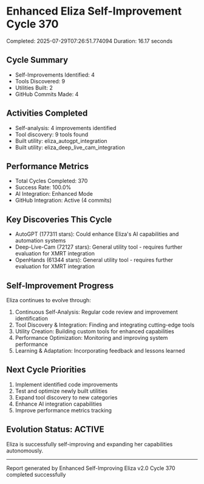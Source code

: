 # Enhanced Eliza Self-Improvement Cycle 370
Completed: 2025-07-29T07:26:51.774094
Duration: 16.17 seconds

## Cycle Summary
- Self-Improvements Identified: 4
- Tools Discovered: 9
- Utilities Built: 2
- GitHub Commits Made: 4

## Activities Completed
- Self-analysis: 4 improvements identified
- Tool discovery: 9 tools found
- Built utility: eliza_autogpt_integration
- Built utility: eliza_deep_live_cam_integration

## Performance Metrics
- Total Cycles Completed: 370
- Success Rate: 100.0%
- AI Integration: Enhanced Mode
- GitHub Integration: Active (4 commits)

## Key Discoveries This Cycle
- AutoGPT (177311 stars): Could enhance Eliza's AI capabilities and automation systems
- Deep-Live-Cam (72127 stars): General utility tool - requires further evaluation for XMRT integration
- OpenHands (61344 stars): General utility tool - requires further evaluation for XMRT integration

## Self-Improvement Progress
Eliza continues to evolve through:
1. Continuous Self-Analysis: Regular code review and improvement identification
2. Tool Discovery & Integration: Finding and integrating cutting-edge tools
3. Utility Creation: Building custom tools for enhanced capabilities
4. Performance Optimization: Monitoring and improving system performance
5. Learning & Adaptation: Incorporating feedback and lessons learned

## Next Cycle Priorities
1. Implement identified code improvements
2. Test and optimize newly built utilities
3. Expand tool discovery to new categories
4. Enhance AI integration capabilities
5. Improve performance metrics tracking

## Evolution Status: ACTIVE
Eliza is successfully self-improving and expanding her capabilities autonomously.

---
Report generated by Enhanced Self-Improving Eliza v2.0
Cycle 370 completed successfully
